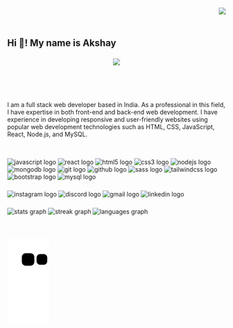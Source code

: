 <br clear="both">

<img align="right" src="https://visitor-badge.laobi.icu/badge?page_id=Akshay.Akshay&right_color=green"  />

###

<br clear="both">

<h2 align="left">Hi 👋! My name is Akshay</h2>

###

<div align="center">
  <img height="150" src="https://mir-s3-cdn-cf.behance.net/project_modules/max_1200/79731568097599.5b50bca477735.jpg"  />
</div>

###

<br clear="both">

<h1 align="center"></h1>

###

<p align="left">I am a full stack web developer based in India. As a professional in this field, I have expertise in both front-end and back-end web development. I have experience in developing responsive and user-friendly websites using popular web development technologies such as HTML, CSS, JavaScript, React, Node.js, and MySQL.</p>

###

<h2 align="left"></h2>

###

<br clear="both">

<div align="left">
  <img src="https://cdn.jsdelivr.net/gh/devicons/devicon/icons/javascript/javascript-original.svg" height="30" width="52" alt="javascript logo"  />
  <img src="https://cdn.jsdelivr.net/gh/devicons/devicon/icons/react/react-original.svg" height="30" width="52" alt="react logo"  />
  <img src="https://cdn.jsdelivr.net/gh/devicons/devicon/icons/html5/html5-original.svg" height="30" width="52" alt="html5 logo"  />
  <img src="https://cdn.jsdelivr.net/gh/devicons/devicon/icons/css3/css3-original.svg" height="30" width="52" alt="css3 logo"  />
  <img src="https://cdn.jsdelivr.net/gh/devicons/devicon/icons/nodejs/nodejs-original.svg" height="30" width="52" alt="nodejs logo"  />
  <img src="https://cdn.jsdelivr.net/gh/devicons/devicon/icons/mongodb/mongodb-original.svg" height="30" width="52" alt="mongodb logo"  />
  <img src="https://cdn.jsdelivr.net/gh/devicons/devicon/icons/git/git-original.svg" height="30" width="52" alt="git logo"  />
  <img src="https://cdn.jsdelivr.net/gh/devicons/devicon/icons/github/github-original.svg" height="30" width="52" alt="github logo"  />
  <img src="https://cdn.jsdelivr.net/gh/devicons/devicon/icons/sass/sass-original.svg" height="30" width="52" alt="sass logo"  />
  <img src="https://cdn.jsdelivr.net/gh/devicons/devicon/icons/tailwindcss/tailwindcss-original-wordmark.svg" height="30" width="52" alt="tailwindcss logo"  />
  <img src="https://cdn.jsdelivr.net/gh/devicons/devicon/icons/bootstrap/bootstrap-original.svg" height="30" width="52" alt="bootstrap logo"  />
  <img src="https://cdn.jsdelivr.net/gh/devicons/devicon/icons/mysql/mysql-original.svg" height="30" width="52" alt="mysql logo"  />
</div>

###

<div align="left">
  <img src="https://img.shields.io/static/v1?message=Instagram&logo=instagram&label=&color=E4405F&logoColor=white&labelColor=&style=for-the-badge" height="35" alt="instagram logo"  />
  <img src="https://img.shields.io/static/v1?message=Discord&logo=discord&label=&color=7289DA&logoColor=white&labelColor=&style=for-the-badge" height="35" alt="discord logo"  />
  <img src="https://img.shields.io/static/v1?message=Gmail&logo=gmail&label=&color=D14836&logoColor=white&labelColor=&style=for-the-badge" height="35" alt="gmail logo"  />
  <img src="https://img.shields.io/static/v1?message=LinkedIn&logo=linkedin&label=&color=0077B5&logoColor=white&labelColor=&style=for-the-badge" height="35" alt="linkedin logo"  />
</div>

###

<div align="left">
  <img src="https://github-readme-stats.vercel.app/api?username=Akshay&hide_title=true&hide_rank=false&show_icons=true&include_all_commits=true&count_private=true&disable_animations=false&theme=dark&locale=en&hide_border=true" height="150" alt="stats graph"  />
  <img src="https://streak-stats.demolab.com?user=Akshay&locale=en&mode=daily&theme=dark&hide_border=true&border_radius=5" height="150" alt="streak graph"  />
  <img src="https://github-readme-stats.vercel.app/api/top-langs?username=Akshay&locale=en&hide_title=false&layout=compact&card_width=320&langs_count=5&theme=dark&hide_border=true" height="150" alt="languages graph"  />
</div>

###

<br clear="both">

![snake gif](https://github.com/AkshayMoolya/AkshayMoolya/blob/output/github-contribution-grid-snake.svg)

###
